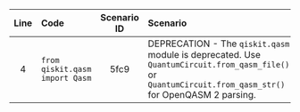 | Line | Code | Scenario ID | Scenario | Artifact | Refactoring |
| :--: | :--- | :---------: | :------- | :------- | :---------- |
| 4 | `from qiskit.qasm import Qasm` | 5fc9 | DEPRECATION - The `qiskit.qasm` module is deprecated. Use `QuantumCircuit.from_qasm_file()` or `QuantumCircuit.from_qasm_str()` for OpenQASM 2 parsing. | `qiskit.qasm.Qasm` | |